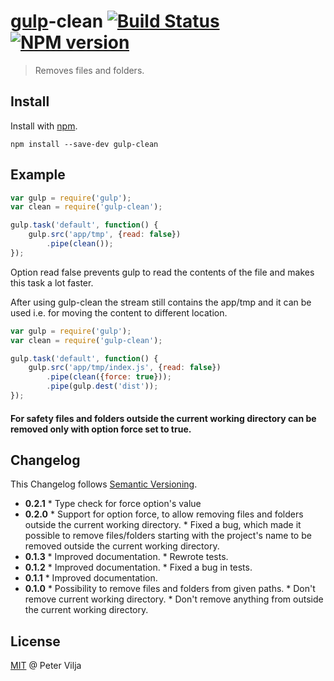 # [gulp](https://github.com/wearefractal/gulp)-clean [![Build Status](https://secure.travis-ci.org/peter-vilja/gulp-clean.png?branch=master)](https://travis-ci.org/peter-vilja/gulp-clean) [![NPM version](https://badge.fury.io/js/gulp-clean.png)](http://badge.fury.io/js/gulp-clean)

> Removes files and folders.

## Install

Install with [npm](https://npmjs.org/package/gulp-clean).

```
npm install --save-dev gulp-clean
```

## Example

```js
var gulp = require('gulp');
var clean = require('gulp-clean');

gulp.task('default', function() {
	gulp.src('app/tmp', {read: false})
		.pipe(clean());
});
```
Option read false prevents gulp to read the contents of the file and makes this task a lot faster.

After using gulp-clean the stream still contains the app/tmp and it can be used i.e. for moving the content to different location.

```js
var gulp = require('gulp');
var clean = require('gulp-clean');

gulp.task('default', function() {
	gulp.src('app/tmp/index.js', {read: false})
		.pipe(clean({force: true}));
		.pipe(gulp.dest('dist'));
});
```

#### For safety files and folders outside the current working directory can be removed only with option force set to true.

## Changelog

This Changelog follows [Semantic Versioning](http://semver.org).

* **0.2.1**
	  * Type check for force option's value
* **0.2.0**
	  * Support for option force, to allow removing files and folders outside the current working directory.
	  * Fixed a bug, which made it possible to remove files/folders starting with the project's name to be removed outside the current working directory.
* **0.1.3**
	  * Improved documentation.
	  * Rewrote tests.
* **0.1.2**
	  * Improved documentation.
	  * Fixed a bug in tests.
* **0.1.1**
      * Improved documentation.
* **0.1.0**
      * Possibility to remove files and folders from given paths.
      * Don't remove current working directory.
      * Don't remove anything from outside the current working directory.

## License

[MIT](http://en.wikipedia.org/wiki/MIT_License) @ Peter Vilja
